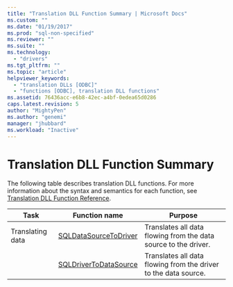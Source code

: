 ```yaml
---
title: "Translation DLL Function Summary | Microsoft Docs"
ms.custom: ""
ms.date: "01/19/2017"
ms.prod: "sql-non-specified"
ms.reviewer: ""
ms.suite: ""
ms.technology: 
  - "drivers"
ms.tgt_pltfrm: ""
ms.topic: "article"
helpviewer_keywords: 
  - "translation DLLs [ODBC]"
  - "functions [ODBC], translation DLL functions"
ms.assetid: 76436acc-e6b8-42ec-a4bf-0edea65d0286
caps.latest.revision: 5
author: "MightyPen"
ms.author: "genemi"
manager: "jhubbard"
ms.workload: "Inactive"
---
```

# Translation DLL Function Summary
The following table describes translation DLL functions. For more information about the syntax and semantics for each function, see [Translation DLL Function Reference](../../../odbc/reference/syntax/translation-dll-api-reference.md).  
  
|Task|Function name|Purpose|  
|----------|-------------------|-------------|  
|Translating data|[SQLDataSourceToDriver](../../../odbc/reference/syntax/sqldatasourcetodriver-function.md)|Translates all data flowing from the data source to the driver.|  
||[SQLDriverToDataSource](../../../odbc/reference/syntax/sqldrivertodatasource-function.md)|Translates all data flowing from the driver to the data source.|
